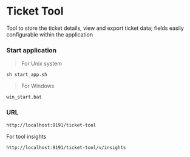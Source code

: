 # Ticket Tool
Tool to store the ticket details, view and export ticket data; fields easily configurable within the application

### Start application
> For Unix system
```
sh start_app.sh
```
> For Windows
```
win_start.bat
```

### URL
```
http://localhost:9191/ticket-tool
```

For tool insights
```
http://localhost:9191/ticket-tool/v/insights
```